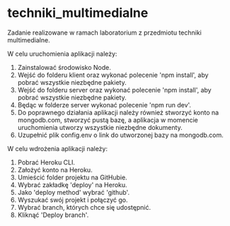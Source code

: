 # techniki_multimedialne
Zadanie realizowane w ramach laboratorium z przedmiotu techniki multimedialne.

W celu uruchomienia aplikacji należy:
1. Zainstalować środowisko Node.
2. Wejść do folderu klient oraz wykonać polecenie 'npm install', aby pobrać wszystkie niezbędne pakiety.
3. Wejść do folderu server oraz wykonać polecenie 'npm install', aby pobrać wszystkie niezbędne pakiety.
4. Będąc w folderze server wykonać polecenie 'npm run dev'.
5. Do poprawnego działania aplikacji należy również stworzyć konto na mongodb.com, stworzyć pustą bazę, a aplikacja w momencie uruchomienia utworzy wszystkie niezbędne dokumenty.
6. Uzupełnić plik config.env o link do utworzonej bazy na mongodb.com.

W celu wdrożenia aplikacji należy:
1. Pobrać Heroku CLI.
2. Założyć konto na Heroku.
3. Umieścić folder projektu na GitHubie.
4. Wybrać zakładkę 'deploy' na Heroku.
5. Jako 'deploy method' wybrać 'github'.
6. Wyszukać swój projekt i połączyć go.
7. Wybrać branch, których chce się udostępnić.
8. Kliknąć 'Deploy branch'.
